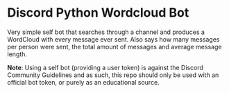 # Discord Python Wordcloud Bot

Very simple self bot that searches through a channel and produces a WordCloud with every message ever sent. Also says how many messages per person were sent, the total amount of messages and average message length.  

**Note**: Using a self bot (providing a user token) is against the Discord Community Guidelines and as such, this repo should only be used with an official bot token, or purely as an educational source.
